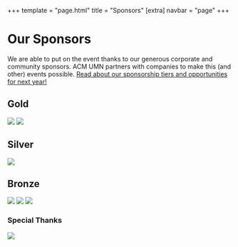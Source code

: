 +++
template = "page.html"
title = "Sponsors"
[extra]
navbar = "page"
+++

# Our Sponsors

We are able to put on the event thanks to our generous corporate and community sponsors. ACM UMN partners with companies to make this (and other) events possible. <a href="/sponsors-next">Read about our sponsorship tiers and opportunities for next year!</a>

<div class="sponsors sponsorship">
    <div class="gold box">
		<h2>Gold</h2>
		<div class="sponsorship-info">
			<div class="sponsor-logos">
				<a href="https://www.ecolab.com/" target="_blank"><img src="/images/ecolab.png"></img></a>
				<a href="https://www.spscommerce.com/" target="_blank"><img src="/images/sps.svg"></img></a>
			</div>
		</div>
	</div>
	<div class="silver box">
		<h2>Silver</h2>
		<div class="sponsorship-info">
			<div class="sponsor-logos">
				<a href="https://www.optum.com/" target="_blank"><img src="/images/optum.png"></img></a>
			</div>
		</div>
	</div>
	<div class="bronze box">
		<h2>Bronze</h2>
		<div class="sponsorship-info">
			<div class="sponsor-logos">
				<a href="https://www.75f.io/" target="_blank"><img src="/images/75f.png"></img></a>
				<a href="https://www.caterpillar.com/en.html" target="_blank"><img src="/images/cat.jpg"></img></a>
				<a href="https://www.bestbuy.com/" target="_blank"><img src="/images/bestbuy.png"></img></a>
			</div>
		</div>
	</div>
	<div class="grinkus box">
		<h3>Special Thanks</h3>
		<div class="sponsorship-info">
			<div class="sponsor-logos">
				<a href="https://hackp.ac/mlh-stickermule-hackathons"><img src="/images/sticker-mule-logo-light-bg.svg"></img></a>
			</div>
		</div>
	</div>
</div>